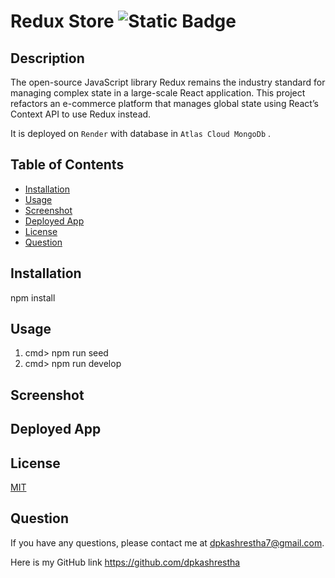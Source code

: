 # Redux Store ![Static Badge](https://img.shields.io/badge/license-MIT-blue)

## Description

The open-source JavaScript library Redux remains the industry standard for managing complex state in a large-scale React application. This project refactors an e-commerce platform that manages global state using React’s Context API to use Redux instead.

It is deployed on `Render` with database in `Atlas Cloud MongoDb` .

## Table of Contents

- [Installation](#installation)
- [Usage](#usage)
- [Screenshot](#screenshot)
- [Deployed App](#deployed-app)
- [License](#license)
- [Question](#question)

## Installation

npm install

## Usage

1. cmd> npm run seed
2. cmd> npm run develop

## Screenshot

## Deployed App

## License

<a href=https://opensource.org/licenses/MIT>MIT</a>

## Question

If you have any questions, please contact me at dpkashrestha7@gmail.com.

Here is my GitHub link
https://github.com/dpkashrestha
